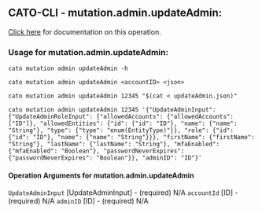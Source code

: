 
## CATO-CLI - mutation.admin.updateAdmin:
[Click here](https://api.catonetworks.com/documentation/#mutation-updateAdmin) for documentation on this operation.

### Usage for mutation.admin.updateAdmin:

`cato mutation admin updateAdmin -h`

`cato mutation admin updateAdmin <accountID> <json>`

`cato mutation admin updateAdmin 12345 "$(cat < updateAdmin.json)"`

`cato mutation admin updateAdmin 12345 '{"UpdateAdminInput": {"UpdateAdminRoleInput": {"allowedAccounts": {"allowedAccounts": ["ID"]}, "allowedEntities": {"id": {"id": "ID"}, "name": {"name": "String"}, "type": {"type": "enum(EntityType)"}}, "role": {"id": {"id": "ID"}, "name": {"name": "String"}}}, "firstName": {"firstName": "String"}, "lastName": {"lastName": "String"}, "mfaEnabled": {"mfaEnabled": "Boolean"}, "passwordNeverExpires": {"passwordNeverExpires": "Boolean"}}, "adminID": "ID"}'`

#### Operation Arguments for mutation.admin.updateAdmin ####
`UpdateAdminInput` [UpdateAdminInput] - (required) N/A 
`accountId` [ID] - (required) N/A 
`adminID` [ID] - (required) N/A 
